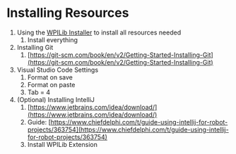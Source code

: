 # Installing Resources

1. Using the [WPILib Installer](https://docs.wpilib.org/en/stable/docs/zero-to-robot/step-2/wpilib-setup.html)
to install all resources needed
    1. Install everything
2. Installing Git
    1. [https://git-scm.com/book/en/v2/Getting-Started-Installing-Git](https://git-scm.com/book/en/v2/Getting-Started-Installing-Git)
3. Visual Studio Code Settings
    1. Format on save
    2. Format on paste
    3. Tab = 4
4. (Optional) Installing IntelliJ
    1. [https://www.jetbrains.com/idea/download/](https://www.jetbrains.com/idea/download/)
    2. Guide: [https://www.chiefdelphi.com/t/guide-using-intellij-for-robot-projects/363754](https://www.chiefdelphi.com/t/guide-using-intellij-for-robot-projects/363754)
    3. Install WPILib Extension
